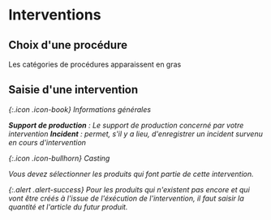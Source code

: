 # Interventions 

## Choix d'une procédure 

Les catégories de procédures apparaissent en gras

## Saisie d'une intervention 

<i />{:.icon .icon-book} Informations générales

**Support de production** : Le support de production concerné par votre intervention
**Incident** : permet, s'il y a lieu, d'enregistrer un incident survenu en cours d'intervention

<i />{:.icon .icon-bullhorn} Casting

Vous devez sélectionner les produits qui font partie de cette intervention.

{:.alert .alert-success}
Pour les produits qui n'existent pas encore et qui vont être créés à l'issue de l'éxécution de l'intervention, il faut saisir la quantité et l'article du futur produit.

